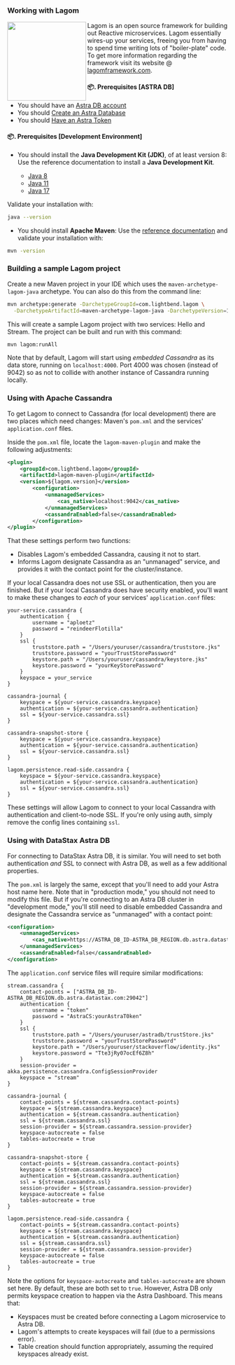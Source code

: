 ### Working with Lagom

<img src="https://github.com/datastaxdevs/awesome-astra/raw/main/_img/tile-lagom.png?raw=true" align="left" height="180px"/>

Lagom is an open source framework for building out Reactive microservices.  Lagom essentially wires-up your services, freeing you from having to spend time writing lots of "boiler-plate" code.  To get more information regarding the framework visit its website @ [lagomframework.com](https://www.lagomframework.com/).

#### 📦. Prerequisites [ASTRA DB]

- You should have an [Astra DB account](http://astra.datastax.com/)
- You should [Create an Astra Database](https://github.com/datastaxdevs/awesome-astra/wiki/Create-an-AstraDB-Instance)
- You should [Have an Astra Token](https://github.com/datastaxdevs/awesome-astra/wiki/Create-an-Astra-Token)

#### 📦. Prerequisites [Development Environment]

- You should install the **Java Development Kit (JDK)**, of at least version 8: Use the reference documentation to install a **Java Development Kit**.

  - [Java 8](https://docs.oracle.com/javase/8/docs/technotes/guides/install/install_overview.html)
  - [Java 11](https://docs.oracle.com/en/java/javase/11/install/index.html)
  - [Java 17](https://docs.oracle.com/en/java/javase/17/install/index.html)

Validate your installation with:

```bash
java --version
```

- You should install **Apache Maven**: Use the [reference documentation](https://maven.apache.org/install.html) and validate your installation with:

```bash
mvn -version
```

### Building a sample Lagom project

Create a new Maven project in your IDE which uses the `maven-archetype-lagom-java` archetype.  You can also do this from the command line:

```bash
mvn archetype:generate -DarchetypeGroupId=com.lightbend.lagom \
  -DarchetypeArtifactId=maven-archetype-lagom-java -DarchetypeVersion=1.2.0
```

This will create a sample Lagom project with two services: Hello and Stream.  The project can be built and run with this command:

```bash
mvn lagom:runAll
```

Note that by default, Lagom will start using _embedded Cassandra_ as its data store, running on `localhost:4000`.  Port 4000 was chosen (instead of 9042) so as not to collide with another instance of Cassandra running locally.

### Using with Apache Cassandra

To get Lagom to connect to Cassandra (for local development) there are two places which need changes: Maven's `pom.xml` and the services' `application.conf` files.

Inside the `pom.xml` file, locate the `lagom-maven-plugin` and make the following adjustments:
```xml
<plugin>
    <groupId>com.lightbend.lagom</groupId>
    <artifactId>lagom-maven-plugin</artifactId>
    <version>${lagom.version}</version>
        <configuration>
            <unmanagedServices>
                <cas_native>localhost:9042</cas_native>
            </unmanagedServices>                    
            <cassandraEnabled>false</cassandraEnabled>
        </configuration>
</plugin>
```

That these settings perform two functions:
- Disables Lagom's embedded Cassandra, causing it not to start.
- Informs Lagom designate Cassandra as an "unmanaged" service, and provides it with the contact point for the cluster/instance.

If your local Cassandra does not use SSL or authentication, then you are finished.  But if your local Cassandra does have security enabled, you'll want to make these changes to _each_ of your services' `application.conf` files:
```
your-service.cassandra {
    authentication {
        username = "aploetz"
        password = "reindeerFlotilla"
    }
    ssl {
        truststore.path = "/Users/youruser/cassandra/truststore.jks"
        truststore.password = "yourTrustStorePassword"
        keystore.path = "/Users/youruser/cassandra/keystore.jks"
        keystore.password = "yourKeyStorePassword"
    }
    keyspace = your_service
}

cassandra-journal {
    keyspace = ${your-service.cassandra.keyspace}
    authentication = ${your-service.cassandra.authentication}
    ssl = ${your-service.cassandra.ssl}
}

cassandra-snapshot-store {
    keyspace = ${your-service.cassandra.keyspace}
    authentication = ${your-service.cassandra.authentication}
    ssl = ${your-service.cassandra.ssl}
}

lagom.persistence.read-side.cassandra {
    keyspace = ${your-service.cassandra.keyspace}
    authentication = ${your-service.cassandra.authentication}
    ssl = ${your-service.cassandra.ssl}
}
```

These settings will allow Lagom to connect to your local Cassandra with authentication and client-to-node SSL.  If you're only using auth, simply remove the config lines containing `ssl`.

### Using with DataStax Astra DB

For connecting to DataStax Astra DB, it is similar.  You will need to set both authentication _and_ SSL to connect with Astra DB, as well as a few additional properties.

The `pom.xml` is largely the same, except that you'll need to add your Astra host name here.  Note that in "production mode," you should not need to modify this file.  But if you're connecting to an Astra DB cluster in "development mode," you'll still need to disable embedded Cassandra and designate the Cassandra service as "unmanaged" with a contact point:
```xml
<configuration>
    <unmanagedServices>
        <cas_native>https://ASTRA_DB_ID-ASTRA_DB_REGION.db.astra.datastax.com:29042</cas_native>
    </unmanagedServices>                    
    <cassandraEnabled>false</cassandraEnabled>
</configuration>
```

The `application.conf` service files will require similar modifications:
```
stream.cassandra {
    contact-points = ["ASTRA_DB_ID-ASTRA_DB_REGION.db.astra.datastax.com:29042"]
    authentication {
        username = "token"
        password = "AstraCS:yourAstraT0ken"
    }
    ssl {
        truststore.path = "/Users/youruser/astradb/trustStore.jks"
        truststore.password = "yourTrustStorePassword"
        keystore.path = "/Users/youruser/stackoverflow/identity.jks"
        keystore.password = "Tte3jRy07ocEf6Z8h"
    }
    session-provider = akka.persistence.cassandra.ConfigSessionProvider
    keyspace = "stream"
}

cassandra-journal {
    contact-points = ${stream.cassandra.contact-points}
    keyspace = ${stream.cassandra.keyspace}
    authentication = ${stream.cassandra.authentication}
    ssl = ${stream.cassandra.ssl}
    session-provider = ${stream.cassandra.session-provider}
    keyspace-autocreate = false
    tables-autocreate = true
}

cassandra-snapshot-store {
    contact-points = ${stream.cassandra.contact-points}
    keyspace = ${stream.cassandra.keyspace}
    authentication = ${stream.cassandra.authentication}
    ssl = ${stream.cassandra.ssl}
    session-provider = ${stream.cassandra.session-provider}
    keyspace-autocreate = false
    tables-autocreate = true
}

lagom.persistence.read-side.cassandra {
    contact-points = ${stream.cassandra.contact-points}
    keyspace = ${stream.cassandra.keyspace}
    authentication = ${stream.cassandra.authentication}
    ssl = ${stream.cassandra.ssl}
    session-provider = ${stream.cassandra.session-provider}
    keyspace-autocreate = false
    tables-autocreate = true
}
```

Note the options for `keyspace-autocreate` and `tables-autocreate` are shown set here.  By default, these are both set to `true`.  However, Astra DB only permits keyspace creation to happen via the Astra Dashboard.  This means that:
- Keyspaces must be created before connecting a Lagom microservice to Astra DB.
- Lagom's attempts to create keyspaces will fail (due to a permissions error).
- Table creation should function appropriately, assuming the required keyspaces already exist.
